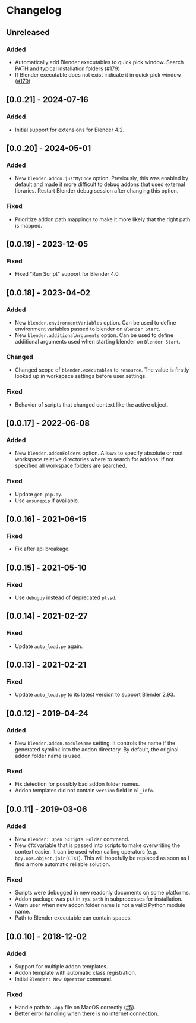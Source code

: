 # Changelog

## Unreleased

### Added
- Automatically add Blender executables to quick pick window. Search PATH and typical installation folders ([#179](https://github.com/JacquesLucke/blender_vscode/pull/179))
- If Blender executable does not exist indicate it in quick pick window ([#179](https://github.com/JacquesLucke/blender_vscode/pull/179))

## [0.0.21] - 2024-07-16

### Added
- Initial support for extensions for Blender 4.2.

## [0.0.20] - 2024-05-01

### Added
- New `blender.addon.justMyCode` option. Previously, this was enabled by default and made it more difficult to debug addons that used external libraries. Restart Blender debug session after changing this option.

### Fixed
- Prioritize addon path mappings to make it more likely that the right path is mapped.

## [0.0.19] - 2023-12-05

### Fixed
- Fixed "Run Script" support for Blender 4.0.

## [0.0.18] - 2023-04-02

### Added
- New `blender.environmentVariables` option. Can be used to define environment variables passed to
blender on `Blender Start`.
- New `blender.additionalArguments` option. Can be used to define additional arguments used when
starting blender on `Blender Start`.

### Changed
- Changed scope of `blender.executables` to `resource`. The value is firstly looked up in workspace
settings before user settings.

### Fixed
- Behavior of scripts that changed context like the active object.

## [0.0.17] - 2022-06-08

### Added
- New `blender.addonFolders` option. Allows to specify absolute or root workspace relative
directories where to search for addons. If not specified all workspace folders are searched.

### Fixed
- Update `get-pip.py`.
- Use `ensurepip` if available.

## [0.0.16] - 2021-06-15

### Fixed
- Fix after api breakage.

## [0.0.15] - 2021-05-10

### Fixed
- Use `debugpy` instead of deprecated `ptvsd`.

## [0.0.14] - 2021-02-27

### Fixed
- Update `auto_load.py` again.

## [0.0.13] - 2021-02-21

### Fixed
- Update `auto_load.py` to its latest version to support Blender 2.93.

## [0.0.12] - 2019-04-24

### Added
- New `blender.addon.moduleName` setting. It controls the name if the generated symlink into the addon directory. By default, the original addon folder name is used.

### Fixed
- Fix detection for possibly bad addon folder names.
- Addon templates did not contain `version` field in `bl_info`.

## [0.0.11] - 2019-03-06

### Added
- New `Blender: Open Scripts Folder` command.
- New `CTX` variable that is passed into scripts to make overwriting the context easier. It can be used when calling operators (e.g. `bpy.ops.object.join(CTX)`). This will hopefully be replaced as soon as I find a more automatic reliable solution.

### Fixed
- Scripts were debugged in new readonly documents on some platforms.
- Addon package was put in `sys.path` in subprocesses for installation.
- Warn user when new addon folder name is not a valid Python module name.
- Path to Blender executable can contain spaces.

## [0.0.10] - 2018-12-02

### Added
- Support for multiple addon templates.
- Addon template with automatic class registration.
- Initial `Blender: New Operator` command.

### Fixed
- Handle path to `.app` file on MacOS correctly ([#5](https://github.com/JacquesLucke/blender_vscode/issues/5)).
- Better error handling when there is no internet connection.

